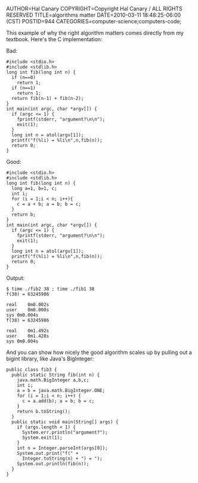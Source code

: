 AUTHOR=Hal Canary
COPYRIGHT=Copyright Hal Canary / ALL RIGHTS RESERVED
TITLE=algorithms matter
DATE=2010-03-11 18:48:25-06:00 (CST)
POSTID=944
CATEGORIES=computer-science;computers-code;

This example of why the right algorithm matters comes directly from my textbook. Here's the C implementation:

Bad:

    #include <stdio.h>
    #include <stdlib.h>
    long int fib(long int n) {
      if (n==0)
        return 1;
      if (n==1)
        return 1;
      return fib(n-1) + fib(n-2);
    }
    int main(int argc, char *argv[]) {
      if (argc <= 1) {
        fprintf(stderr, "argument?\n\n");
        exit(1);
      }
      long int n = atol(argv[1]);
      printf("f(%li) = %li\n",n,fib(n));
      return 0;
    }

Good:

    #include <stdio.h>
    #include <stdlib.h>
    long int fib(long int n) {
      long a=1, b=1, c;
      int i;
      for (i = 1;i < n; i++){
        c = a + b; a = b; b = c;
      }
      return b;
    }
    int main(int argc, char *argv[]) {
      if (argc <= 1) {
        fprintf(stderr, "argument?\n\n");
        exit(1);
      }
      long int n = atol(argv[1]);
      printf("f(%li) = %li\n",n,fib(n));
      return 0;
    }

Output:

    $ time ./fib2 38 ; time ./fib1 38
    f(38) = 63245986
    
    real	0m0.002s
    user	0m0.000s
    sys	0m0.004s
    f(38) = 63245986
    
    real	0m1.492s
    user	0m1.428s
    sys	0m0.004s

And you can show how nicely the good algorithm scales up by pulling out a bigint library, like Java's BigInteger:

    public class fib3 {
      public static String fib(int n) {
        java.math.BigInteger a,b,c;
        int i;
        a = b = java.math.BigInteger.ONE;
        for (i = 1;i < n; i++) {
          c = a.add(b); a = b; b = c;
        }
        return b.toString();
      }
      public static void main(String[] args) {
        if (args.length < 1) {
          System.err.println("argument?");
          System.exit(1);
        }
        int n = Integer.parseInt(args[0]);
        System.out.print("f(" +
          Integer.toString(n) + ") = ");
        System.out.println(fib(n));
      }
    }
